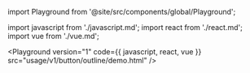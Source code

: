 import Playground from '@site/src/components/global/Playground';

import javascript from './javascript.md';
import react from './react.md';
import vue from './vue.md';


<Playground version="1" code={{ javascript, react, vue }} src="usage/v1/button/outline/demo.html" />
